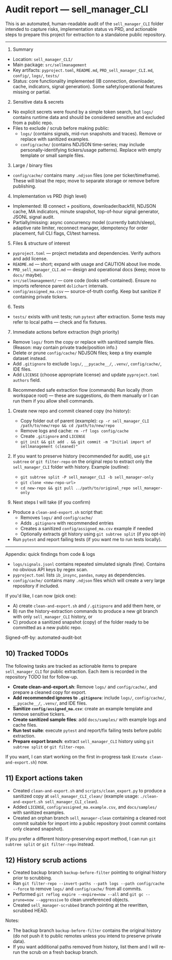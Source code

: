 # Audit report — sell_manager_CLI

This is an automated, human-readable audit of the `sell_manager_CLI` folder intended to capture risks, implementation status vs PRD, and actionable steps to prepare this project for extraction to a standalone public repository.

---

1) Summary
- Location: `sell_manager_CLI/`
- Main package: `src/sellmanagement`
- Key artifacts: `pyproject.toml`, `README.md`, `PRD_sell_manager_CLI.md`, `config/`, `logs/`, `tests/`
- Status: core functionality implemented (IB connection, downloader, cache, indicators, signal generation). Some safety/operational features missing or partial.

2) Sensitive data & secrets
- No explicit secrets were found by a simple token search, but `logs/` contains runtime data and should be considered sensitive and excluded from a public repo.
- Files to exclude / scrub before making public:
  - `logs/` (contains signals, mid-run snapshots and traces). Remove or replace with sanitized examples.
  - `config/cache/` (contains NDJSON time-series; may include personally-identifying tickers/usage patterns). Replace with empty template or small sample files.

3) Large / binary files
- `config/cache/` contains many `.ndjson` files (one per ticker/timeframe). These will bloat the repo; move to separate storage or remove before publishing.

4) Implementation vs PRD (high level)
- Implemented: IB connect + positions, downloader/backfill, NDJSON cache, MA indicators, minute snapshot, top-of-hour signal generator, JSONL signal audit.
- Partially/missing: async concurrency model (currently batch/sleep), adaptive rate limiter, reconnect manager, idempotency for order placement, full CLI flags, CI/test harness.

5) Files & structure of interest
- `pyproject.toml` — project metadata and dependencies. Verify authors and add license.
- `README.md` — short; expand with usage and CAUTION about live mode.
- `PRD_sell_manager_CLI.md` — design and operational docs (keep; move to `docs/` maybe).
- `src/sellmanagement/` — core code (looks self-contained). Ensure no imports reference parent `dolichart` internals.
- `config/assigned_ma.csv` — source-of-truth config. Keep but sanitize if containing private tickers.

6) Tests
- `tests/` exists with unit tests; run `pytest` after extraction. Some tests may refer to local paths — check and fix fixtures.

7) Immediate actions before extraction (high priority)
- Remove `logs/` from the copy or replace with sanitized sample files. (Reason: may contain private trade/position info.)
- Delete or prune `config/cache/` NDJSON files; keep a tiny example dataset instead.
- Add `.gitignore` to exclude `logs/`, `__pycache__/`, `.venv/`, `config/cache/`, IDE files.
- Add `LICENSE` (choose appropriate license) and update `pyproject.toml` `authors` field.

8) Recommended safe extraction flow (commands)
Run locally (from workspace root) — these are suggestions, do them manually or I can run them if you allow shell commands.

1. Create new repo and commit cleaned copy (no history):
   - Copy folder out of parent (example): `cp -r sell_manager_CLI /path/to/new/repo && cd /path/to/new/repo`
   - Remove logs and cache: `rm -rf logs config/cache`
   - Create `.gitignore` and `LICENSE`
   - `git init && git add . && git commit -m "Initial import of sellmanagement (cleaned)"`

2. If you want to preserve history (recommended for audit), use `git subtree` or `git filter-repo` on the original repo to extract only the `sell_manager_CLI` folder with history. Example (outline):
   - `git subtree split -P sell_manager_CLI -b sell_manager-only`
   - `git clone <new-repo-url>`
   - `cd new-repo && git pull ../path/to/original_repo sell_manager-only`

9) Next steps I will take (if you confirm)
- Produce a `clean-and-export.sh` script that:
  - Removes `logs/` and `config/cache/`
  - Adds `.gitignore` with recommended entries
  - Creates a sanitized `config/assigned_ma.csv` example if needed
  - Optionally extracts git history using `git subtree split` (if you opt-in)
- Run `pytest` and report failing tests (if you want me to run tests locally).

---

Appendix: quick findings from code & logs
- `logs/signals.jsonl` contains repeated simulated signals (fine). Contains no obvious API keys by regex scan.
- `pyproject.toml` lists `ib_insync`, `pandas`, `numpy` as dependencies.
- `config/cache/` contains many `.ndjson` files which will create a very large repository if included.

If you'd like, I can now (pick one):
- A) create `clean-and-export.sh` and `/.gitignore` and add them here, or
- B) run the history-extraction commands to produce a new git branch with only `sell_manager_CLI` history, or
- C) produce a sanitized snapshot (copy) of the folder ready to be committed as a new public repo.

Signed-off-by: automated-audit-bot

## 10) Tracked TODOs
The following tasks are tracked as actionable items to prepare `sell_manager_CLI` for public extraction. Each item is recorded in the repository TODO list for follow-up.

- **Create clean-and-export.sh**: Remove `logs/` and `config/cache/`, and prepare a cleaned copy for export.
- **Add recommended ignores to `.gitignore`**: include `logs/`, `config/cache/`, `__pycache__/`, `.venv/`, and IDE files.
- **Sanitize `config/assigned_ma.csv`**: create an example template and remove sensitive tickers.
- **Create sanitized sample files**: add `docs/samples/` with example logs and cache files.
- **Run test suite**: execute `pytest` and report/fix failing tests before public extraction.
- **Prepare export branch**: extract `sell_manager_CLI` history using `git subtree split` or `git filter-repo`.

If you want, I can start working on the first in-progress task (`Create clean-and-export.sh`) now.

## 11) Export actions taken
- Created `clean-and-export.sh` and `scripts/clean_export.py` to produce a sanitized copy at `sell_manager_CLI_clean/` (example usage: `./clean-and-export.sh sell_manager_CLI_clean`).
- Added `LICENSE`, `config/assigned_ma.example.csv`, and `docs/samples/` with sanitized examples.
- Created an orphan branch `sell_manager-clean` containing a cleaned root commit suitable for import into a public repository (root commit contains only cleaned snapshot).

If you prefer a different history-preserving export method, I can run `git subtree split` or `git filter-repo` instead.

## 12) History scrub actions
- Created backup branch `backup-before-filter` pointing to original history prior to scrubbing.
- Ran `git filter-repo --invert-paths --path logs --path config/cache --force` to remove `logs/` and `config/cache/` from all commits.
- Performed `git reflog expire --expire=now --all` and `git gc --prune=now --aggressive` to clean unreferenced objects.
- Created `sell_manager-scrubbed` branch pointing at the rewritten, scrubbed HEAD.

Notes:
- The backup branch `backup-before-filter` contains the original history (do not push it to public remotes unless you intend to preserve private data).
- If you want additional paths removed from history, list them and I will re-run the scrub on a fresh backup branch.


